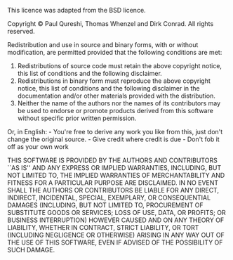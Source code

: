 This licence was adapted from the BSD licence.

Copyright © Paul Qureshi, Thomas Whenzel and Dirk Conrad. All rights
reserved.

Redistribution and use in source and binary forms, with or without
modification, are permitted provided that the following conditions are
met:

  1. Redistributions of source code must retain the above copyright notice,
     this list of conditions and the following disclaimer.
  2. Redistributions in binary form must reproduce the above copyright
     notice, this list of conditions and the following disclaimer in the
     documentation and/or other materials provided with the distribution.
  3. Neither the name of the authors nor the names of its contributors
     may be used to endorse or promote products derived from this software
     without specific prior written permission.


Or, in English:
    - You're free to derive any work you like from this, just don't change
      the original source.
    - Give credit where credit is due
    - Don't fob it off as your own work


THIS SOFTWARE IS PROVIDED BY THE AUTHORS AND CONTRIBUTORS ``AS IS'' AND ANY
EXPRESS OR IMPLIED WARRANTIES, INCLUDING, BUT NOT LIMITED TO, THE IMPLIED
WARRANTIES OF MERCHANTABILITY AND FITNESS FOR A PARTICULAR PURPOSE ARE
DISCLAIMED. IN NO EVENT SHALL THE AUTHORS OR CONTRIBUTORS BE LIABLE FOR ANY
DIRECT, INDIRECT, INCIDENTAL, SPECIAL, EXEMPLARY, OR CONSEQUENTIAL DAMAGES
(INCLUDING, BUT NOT LIMITED TO, PROCUREMENT OF SUBSTITUTE GOODS OR
SERVICES; LOSS OF USE, DATA, OR PROFITS; OR BUSINESS INTERRUPTION) HOWEVER
CAUSED AND ON ANY THEORY OF LIABILITY, WHETHER IN CONTRACT, STRICT
LIABILITY, OR TORT (INCLUDING NEGLIGENCE OR OTHERWISE) ARISING IN ANY WAY
OUT OF THE USE OF THIS SOFTWARE, EVEN IF ADVISED OF THE POSSIBILITY OF SUCH
DAMAGE.

